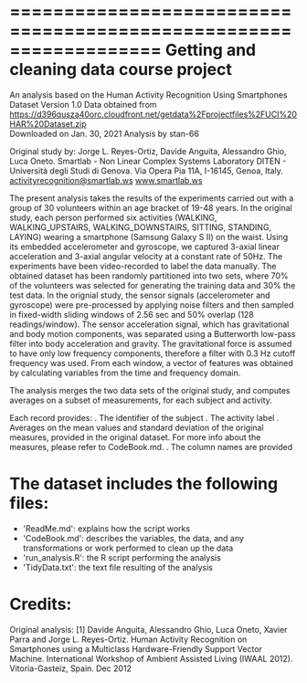 ==================================================================
Getting and cleaning data course project
==================================================================

An analysis based on the Human Activity Recognition Using Smartphones Dataset Version 1.0 
Data obtained from https://d396qusza40orc.cloudfront.net/getdata%2Fprojectfiles%2FUCI%20HAR%20Dataset.zip  
Downloaded on Jan. 30, 2021
Analysis by stan-66

Original study by:
Jorge L. Reyes-Ortiz, Davide Anguita, Alessandro Ghio, Luca Oneto.
Smartlab - Non Linear Complex Systems Laboratory
DITEN - Università degli Studi di Genova.
Via Opera Pia 11A, I-16145, Genoa, Italy.
activityrecognition@smartlab.ws
www.smartlab.ws


The present analysis takes the results of the experiments carried out with a group of 30 volunteers within an age bracket of 19-48 years.
In the original study, each person performed six activities (WALKING, WALKING_UPSTAIRS, WALKING_DOWNSTAIRS, SITTING, STANDING, LAYING) wearing a smartphone (Samsung Galaxy S II) on the waist. Using its embedded accelerometer and gyroscope, we captured 3-axial linear acceleration and 3-axial angular velocity at a constant rate of 50Hz. The experiments have been video-recorded to label the data manually. The obtained dataset has been randomly partitioned into two sets, where 70% of the volunteers was selected for generating the training data and 30% the test data. 
In the orignial study, the sensor signals (accelerometer and gyroscope) were pre-processed by applying noise filters and then sampled in fixed-width sliding windows of 2.56 sec and 50% overlap (128 readings/window). The sensor acceleration signal, which has gravitational and body motion components, was separated using a Butterworth low-pass filter into body acceleration and gravity. The gravitational force is assumed to have only low frequency components, therefore a filter with 0.3 Hz cutoff frequency was used. From each window, a vector of features was obtained by calculating variables from the time and frequency domain.

The analysis merges the two data sets of the original study, and computes averages on a subset of measurements, for each subject and activity.

Each record provides:
. The identifier of the subject
. The activity label
. Averages on the mean values and standard deviation of the original measures, provided in the original dataset. For more info about the measures, please refer to CodeBook.md.
. The column names are provided  

The dataset includes the following files:
=========================================

- 'ReadMe.md': explains how the script works
- 'CodeBook.md': describes the variables, the data, and any transformations or work performed to clean up the data
- 'run_analysis.R': the R script performing the analysis
- 'TidyData.txt': the text file resulting of the analysis

Credits:
========
Original analysis:
[1] Davide Anguita, Alessandro Ghio, Luca Oneto, Xavier Parra and Jorge L. Reyes-Ortiz. Human Activity Recognition on Smartphones using a Multiclass Hardware-Friendly Support Vector Machine. International Workshop of Ambient Assisted Living (IWAAL 2012). Vitoria-Gasteiz, Spain. Dec 2012

